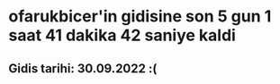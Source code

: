 # ofarukbicer'in gidisine son 5 gun 1 saat 41 dakika 42 saniye kaldi

## Gidis tarihi: 30.09.2022 :(